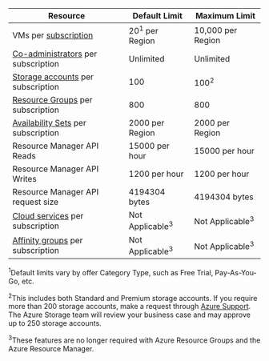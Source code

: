 Resource|Default Limit|Maximum Limit
---|---|---
VMs per [subscription](/documentation/articles/billing-buy-sign-up-azure-subscription/)|20<sup>1</sup> per Region|10,000 per Region
[Co-administrators](/documentation/articles/billing-add-change-azure-subscription-administrator/) per subscription|Unlimited|Unlimited
[Storage accounts](/documentation/articles/storage-create-storage-account/) per subscription|100|100<sup>2</sup>
[Resource Groups](/documentation/articles/resource-group-overview/) per subscription|800|800
[Availability Sets](../virtual-machines/virtual-machines-manage-availability.md#configure-multiple-virtual-machines-in-an-availability-set-for-redundancy) per subscription|2000 per Region|2000 per Region
Resource Manager API Reads|15000 per hour|15000 per hour
Resource Manager API Writes|1200 per hour|1200 per hour
Resource Manager API request size|4194304 bytes|4194304 bytes
[Cloud services](/documentation/articles/cloud-services-choose-me/) per subscription|Not Applicable<sup>3</sup>|Not Applicable<sup>3</sup>
[Affinity groups](/documentation/articles/virtual-networks-migrate-to-regional-vnet/) per subscription|Not Applicable<sup>3</sup>|Not Applicable<sup>3</sup>

<sup>1</sup>Default limits vary by offer Category Type, such as Free Trial, Pay-As-You-Go,  etc.

<sup>2</sup>This includes both Standard and Premium storage accounts. If you require more than 200 storage accounts, make a request through [Azure Support](/support/faq/). The Azure Storage team will review your business case and may approve up to 250 storage accounts.

<sup>3</sup>These features are no longer required with Azure Resource Groups and the Azure Resource Manager.
